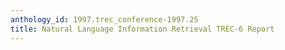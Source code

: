 ```yaml
---
anthology_id: 1997.trec_conference-1997.25
title: Natural Language Information Retrieval TREC-6 Report
---
```

